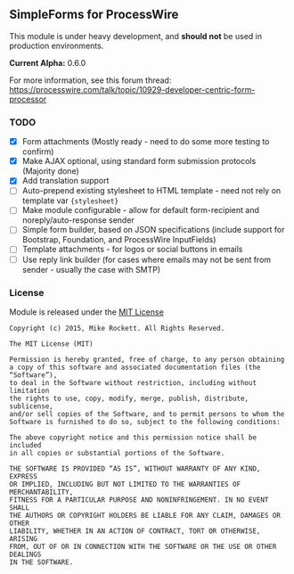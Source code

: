 ## SimpleForms for ProcessWire

This module is under heavy development, and **should not** be used in production environments.

**Current Alpha:** 0.6.0

For more information, see this forum thread: https://processwire.com/talk/topic/10929-developer-centric-form-processor

### TODO

- [x] Form attachments (Mostly ready - need to do some more testing to confirm)
- [x] Make AJAX optional, using standard form submission protocols (Majority done)
- [x] Add translation support
- [ ] Auto-prepend existing stylesheet to HTML template - need not rely on template var `{stylesheet}`
- [ ] Make module configurable - allow for default form-recipient and noreply/auto-response sender
- [ ] Simple form builder, based on JSON specifications (include support for Bootstrap, Foundation, and ProcessWire InputFields)
- [ ] Template attachments - for logos or social buttons in emails
- [ ] Use reply link builder (for cases where emails may not be sent from sender - usually the case with SMTP)

### License

Module is released under the [MIT License](http://mit-license.org/)

```
Copyright (c) 2015, Mike Rockett. All Rights Reserved.

The MIT License (MIT)

Permission is hereby granted, free of charge, to any person obtaining
a copy of this software and associated documentation files (the “Software”),
to deal in the Software without restriction, including without limitation
the rights to use, copy, modify, merge, publish, distribute, sublicense,
and/or sell copies of the Software, and to permit persons to whom the
Software is furnished to do so, subject to the following conditions:

The above copyright notice and this permission notice shall be included
in all copies or substantial portions of the Software.

THE SOFTWARE IS PROVIDED “AS IS”, WITHOUT WARRANTY OF ANY KIND, EXPRESS
OR IMPLIED, INCLUDING BUT NOT LIMITED TO THE WARRANTIES OF MERCHANTABILITY,
FITNESS FOR A PARTICULAR PURPOSE AND NONINFRINGEMENT. IN NO EVENT SHALL
THE AUTHORS OR COPYRIGHT HOLDERS BE LIABLE FOR ANY CLAIM, DAMAGES OR OTHER
LIABILITY, WHETHER IN AN ACTION OF CONTRACT, TORT OR OTHERWISE, ARISING
FROM, OUT OF OR IN CONNECTION WITH THE SOFTWARE OR THE USE OR OTHER DEALINGS
IN THE SOFTWARE.
```